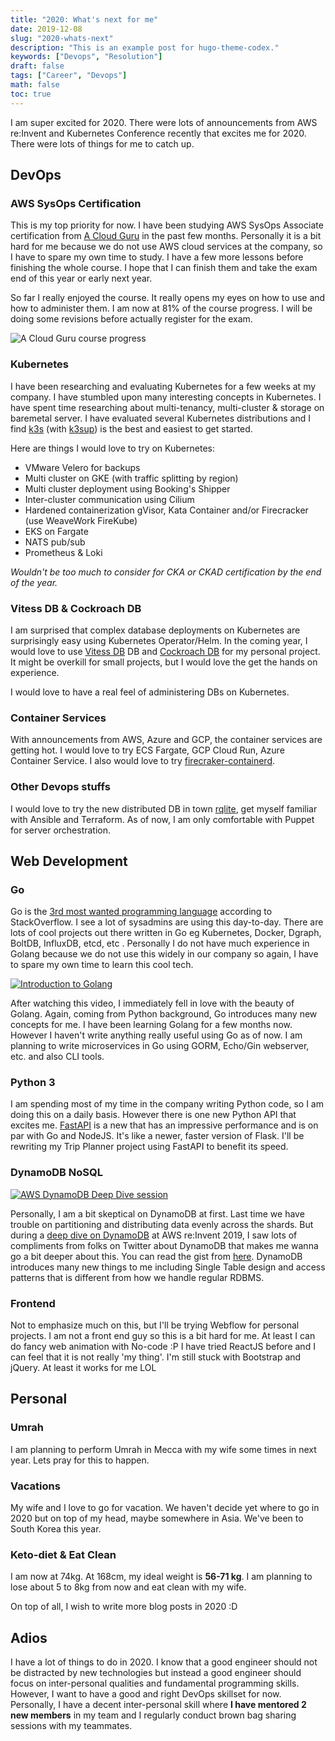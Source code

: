 ```yaml
---
title: "2020: What's next for me"
date: 2019-12-08
slug: "2020-whats-next"
description: "This is an example post for hugo-theme-codex."
keywords: ["Devops", "Resolution"]
draft: false
tags: ["Career", "Devops"]
math: false
toc: true
---
```


I am super excited for 2020. There were lots of announcements from AWS re:Invent and Kubernetes Conference recently that excites me for 2020. There were lots of things for me to catch up.

## DevOps

### AWS SysOps Certification

This is my top priority for now. I have been studying AWS SysOps Associate certification from [A Cloud Guru](https://acloud.guru) in the past few months. Personally it is a bit hard for me because we do not use AWS cloud services at the company, so I have to spare my own time to study. I have a few more lessons before finishing the whole course. I hope that I can finish them and take the exam end of this year or early next year.

So far I really enjoyed the course. It really opens my eyes on how to use and how to administer them. I am now at 81% of the course progress. I will be doing some revisions before actually register for the exam.

![A Cloud Guru course progress](/blog/3-acloudguru.png)

### Kubernetes

I have been researching and evaluating Kubernetes for a few weeks at my company. I have stumbled upon many interesting concepts in Kubernetes. I have spent time researching about multi-tenancy, multi-cluster & storage on baremetal server. I have evaluated several Kubernetes distributions and I find [k3s](k3s.io) (with [k3sup](http://k3sup.dev)) is the best and easiest to get started.

Here are things I would love to try on Kubernetes:

- VMware Velero for backups
- Multi cluster on GKE (with traffic splitting by region)
- Multi cluster deployment using Booking's Shipper
- Inter-cluster communication using Cilium
- Hardened containerization gVisor, Kata Container and/or Firecracker (use WeaveWork FireKube)
- EKS on Fargate
- NATS pub/sub
- Prometheus & Loki

*Wouldn't be too much to consider for CKA or CKAD certification by the end of the year.*

### Vitess DB & Cockroach DB

I am surprised that complex database deployments on Kubernetes are surprisingly easy using Kubernetes Operator/Helm. In the coming year, I would love to use [Vitess DB](https://vitess.io) DB and [Cockroach DB](cockroachlabs.com) for my personal project. It might be overkill for small projects, but I would love the get the hands on experience.

I would love to have a real feel of administering DBs on Kubernetes. 

### Container Services

With announcements from AWS, Azure and GCP, the container services are getting hot. I would love to try ECS Fargate, GCP Cloud Run, Azure Container Service. I also would love to try [firecraker-containerd](https://firecracker-microvm.github.io/).

### Other Devops stuffs

I would love to try the new distributed DB in town [rqlite](https://github.com/rqlite/rqlite), get myself familiar with Ansible and Terraform. As of now, I am only comfortable with Puppet for server orchestration.

## Web Development

### Go

Go is the [3rd most wanted programming language](https://insights.stackoverflow.com/survey/2019#most-loved-dreaded-and-wanted) according to StackOverflow. I see a lot of sysadmins are using this day-to-day. There are lots of cool projects out there written in Go eg Kubernetes, Docker, Dgraph, BoltDB, InfluxDB, etcd, etc . Personally I do not have much experience in Golang because we do not use this widely in our company so again, I have to spare my own time to learn this cool tech.

[![Introduction to Golang](https://img.youtube.com/vi/C8LgvuEBraI/0.jpg)](https://www.youtube.com/watch?v=C8LgvuEBraI)

After watching this video, I immediately fell in love with the beauty of Golang. Again, coming from Python background, Go introduces many new concepts for me. I have been learning Golang for a few months now. However I haven't write anything really useful using Go as of now. I am planning to write microservices in Go using GORM, Echo/Gin webserver, etc. and also CLI tools.

### Python 3

I am spending most of my time in the company writing Python code, so I am doing this on a daily basis. However there is one new Python API that excites me. [FastAPI](https://fastapi.tiangolo.com/) is a new that has an impressive performance and is on par with Go and NodeJS. It's like a newer, faster version of Flask. I'll be rewriting my Trip Planner project using FastAPI to benefit its speed.

### DynamoDB NoSQL

[![AWS DynamoDB Deep Dive session](https://img.youtube.com/vi/6yqfmXiZTlM/0.jpg)](https://www.youtube.com/watch?v=yfJZc3sJZ8E)

Personally, I am a bit skeptical on DynamoDB at first. Last time we have trouble on partitioning and distributing data evenly across the shards. But during a [deep dive on DynamoDB](https://www.youtube.com/watch?v=6yqfmXiZTlM) at AWS re:Invent 2019, I saw lots of compliments from folks on Twitter about DynamoDB that makes me wanna go a bit deeper about this. You can read the gist from [here](https://www.jeremydaly.com/takeaways-from-dynamodb-deep-dive-advanced-design-patterns-dat403/). DynamoDB introduces many new things to me including Single Table design and access patterns that is different from how we handle regular RDBMS.

### Frontend

Not to emphasize much on this, but I'll be trying Webflow for personal projects. I am not a front end guy so this is a bit hard for me. At least I can do fancy web animation with No-code :P I have tried ReactJS before and I can feel that it is not really 'my thing'. I'm still stuck with Bootstrap and jQuery. At least it works for me LOL

## Personal

### Umrah

I am planning to perform Umrah in Mecca with my wife some times in next year. Lets pray for this to happen.

### Vacations

My wife and I love to go for vacation. We haven't decide yet where to go in 2020 but on top of my head, maybe somewhere in Asia. We've been to South Korea this year.

### Keto-diet & Eat Clean

I am now at 74kg. At 168cm, my ideal weight is **56-71 kg**. I am planning to lose about 5 to 8kg from now and eat clean with my wife.

On top of all, I wish to write more blog posts in 2020 :D

## Adios

I have a lot of things to do in 2020. I know that a good engineer should not be distracted by new technologies but instead a good engineer should focus on inter-personal qualities and fundamental programming skills. However, I want to have a good and right DevOps skillset for now. Personally, I have a decent inter-personal skill where **I have mentored 2 new members** in my team and I regularly conduct brown bag sharing sessions with my teammates.
